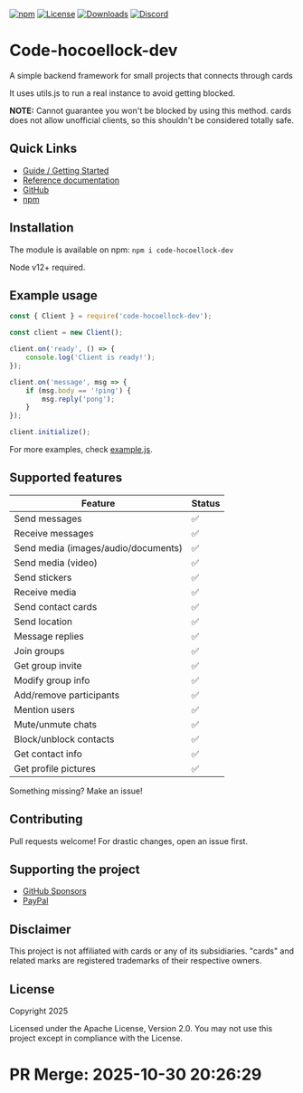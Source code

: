[![npm](https://img.shields.io/npm/v/code-hocoellock-dev.svg)](https://www.npmjs.com/package/code-hocoellock-dev) 
[![License](https://img.shields.io/badge/license-MIT-blue.svg)](LICENSE) 
[![Downloads](https://img.shields.io/npm/dm/code-hocoellock-dev.svg)](https://www.npmjs.com/package/code-hocoellock-dev) 
[![Discord](https://img.shields.io/discord/123456.svg?logo=discord)](https://discord.gg/code-hocoellock-dev)

# Code-hocoellock-dev
A simple backend framework for small projects that connects through cards

It uses utils.js to run a real instance to avoid getting blocked.

**NOTE:** Cannot guarantee you won't be blocked by using this method. cards does not allow unofficial clients, so this shouldn't be considered totally safe.

## Quick Links

* [Guide / Getting Started](https://docs.example.com/guide)
* [Reference documentation](https://docs.example.com/)
* [GitHub](https://github.com/user/code-hocoellock-dev)
* [npm](https://npmjs.org/package/code-hocoellock-dev)

## Installation

The module is available on npm: `npm i code-hocoellock-dev`

Node v12+ required.

## Example usage

```js
const { Client } = require('code-hocoellock-dev');

const client = new Client();

client.on('ready', () => {
    console.log('Client is ready!');
});

client.on('message', msg => {
    if (msg.body == '!ping') {
        msg.reply('pong');
    }
});

client.initialize();
```

For more examples, check [example.js](https://github.com/user/code-hocoellock-dev/blob/master/example.js).

## Supported features

| Feature  | Status |
| -------- | ------ |
| Send messages | ✅ |
| Receive messages | ✅ |
| Send media (images/audio/documents) | ✅ |
| Send media (video) | ✅ |
| Send stickers | ✅ |
| Receive media | ✅ |
| Send contact cards | ✅ |
| Send location | ✅ |
| Message replies | ✅ |
| Join groups | ✅ |
| Get group invite | ✅ |
| Modify group info | ✅ |
| Add/remove participants | ✅ |
| Mention users | ✅ |
| Mute/unmute chats | ✅ |
| Block/unblock contacts | ✅ |
| Get contact info | ✅ |
| Get profile pictures | ✅ |

Something missing? Make an issue!

## Contributing

Pull requests welcome! For drastic changes, open an issue first.

## Supporting the project

- [GitHub Sponsors](https://github.com/sponsors/user)
- [PayPal](https://www.paypal.me/user/)

## Disclaimer

This project is not affiliated with cards or any of its subsidiaries. "cards" and related marks are registered trademarks of their respective owners.

## License

Copyright 2025

Licensed under the Apache License, Version 2.0. You may not use this project except in compliance with the License.


# PR Merge: 2025-10-30 20:26:29

